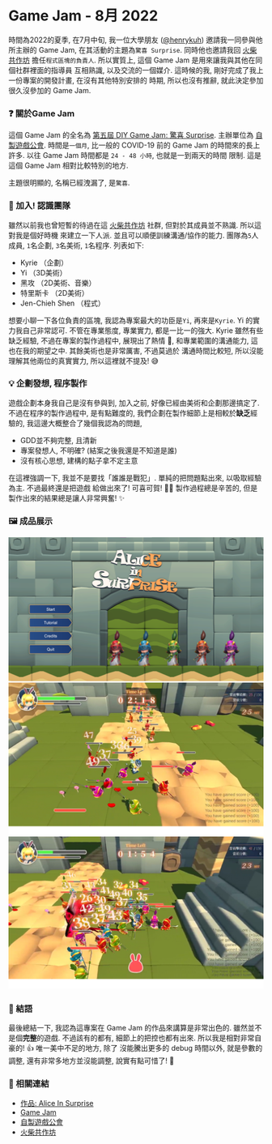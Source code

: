# Game Jam - 8月 2022


時間為2022的夏季, 在7月中旬, 我一位大學朋友 ([@henrykuh](https://github.com/henrykuh))
邀請我一同參與他所主辦的 Game Jam, 在其活動的主題為`驚喜 Surprise`. 同時他也邀請我回 [火柴共作坊](https://github.com/MatchWorkshop)
擔任`程式區塊的負責人`. 所以實質上, 這個 Game Jam 是用來讓我與其他在同個社群裡面的指導員
互相熟識, 以及交流的一個媒介. 這時候的我, 剛好完成了我上一份專案的開發計畫, 在沒有其他特別安排的
時期, 所以也沒有推辭, 就此決定參加很久沒參加的 Game Jam.

<!-- more -->

### ❓ 關於Game Jam

這個 Game Jam 的全名為 [第五屆 DIY Game Jam: 驚喜 Surprise](https://itch.io/jam/20220829).
主辦單位為 [自製遊戲公會](https://diygm2021.weebly.com/). 時間是`一個月`, 比一般的 COVID-19
前的 Game Jam 的時間來的長上許多. 以往 Game Jam 時間都是 `24 - 48 小時`, 也就是一到兩天的時間
限制. 這是這個 Game Jam 相對比較特別的地方.

主題很明顯的, 名稱已經洩漏了, 是`驚喜`.

### 🔰 加入! 認識團隊

雖然以前我也曾短暫的待過在這 [火柴共作坊]() 社群, 但對於其成員並不熟識. 所以這對我是個好時機
來建立一下人派. 並且可以順便訓練溝通/協作的能力. 團隊為`5`人成員, `1`名企劃, `3`名美術,
`1`名程序. 列表如下:

- Kyrie （企劃）
- Yi （3D美術）
- 黑攻 （2D美術、音樂）
- 特里斯卡 （2D美術）
- Jen-Chieh Shen （程式）

想要小聊一下各位負責的區塊, 我認為專案最大的功臣是`Yi`, 再來是`Kyrie`. Yi 的實力我自己非常認可.
不管在專業態度, 專業實力, 都是一比一的強大. Kyrie 雖然有些缺乏經驗, 不過在專案的製作過程中,
展現出了熱情 💯, 和專業範圍的溝通能力, 這也在我的期望之中. 其餘美術也是非常厲害, 不過莫過於
溝通時間比較短, 所以沒能理解其他兩位的真實實力, 所以這裡就不提及! 😅

### 💡 企劃發想, 程序製作

遊戲企劃本身我自己是沒有參與到, 加入之前, 好像已經由美術和企劃那邊搞定了. 不過在程序的製作過程中,
是有點難度的, 我們企劃在製作細節上是相較於**缺乏**經驗的, 我這邊大概整合了幾個我認為的問題,

- GDD並不夠完整, 且清新
- 專案發想人, 不明確? (結案之後我還是不知道是誰)
- 沒有核心思想, 建構的點子拿不定主意

在這裡強調一下, 我並不是要找「誰誰是戰犯」. 單純的把問題點出來, 以吸取經驗為主. 不過最終還是把遊戲
給做出來了! 可喜可賀! 🎉🎊 製作過程總是辛苦的, 但是製作出來的結果總是讓人非常興奮! ✨

### 🖼️ 成品展示

<img src="./1.png">
<img src="./2.png">
<img src="./3.png">

### 💬 結語

最後總結一下, 我認為這專案在 Game Jam 的作品來講算是非常出色的. 雖然並不是個**完整**的遊戲.
不過該有的都有, 細節上的把控也都有出來. 所以我是相對非常自豪的! 👍 唯一美中不足的地方, 除了
沒能騰出更多的 debug 時間以外, 就是參數的調整, 還有非常多地方並沒能調整, 說實有點可惜了! 🙏

### 🔗 相關連結

- [作品: Alice In Surprise](https://kuhhenry.itch.io/alice-in-surprise)
- [Game Jam](https://itch.io/jam/2022082)
- [自製遊戲公會](https://diygm2021.weebly.com/)
- [火柴共作坊](https://github.com/MatchWorkshop)

